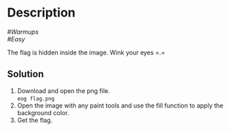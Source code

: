 # Description

_#Warmups_<br>
_#Easy_<br>

The flag is hidden inside the image. Wink your eyes =.=

## Solution

1. Download and open the png file.<br>
   `eog flag.png`
2. Open the image with any paint tools and use the fill function to apply the background color.
3. Get the flag.
